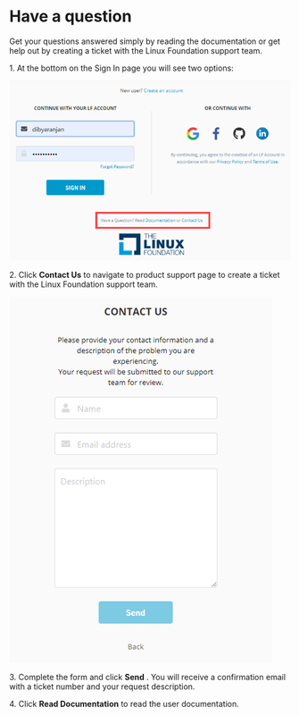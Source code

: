 # Have a question

Get your questions answered simply by reading the documentation or get help out by creating a ticket with the Linux Foundation support team.&#x20;

1\. At the bottom on the Sign In page you will see two options:

![Sign In Page](<../.gitbook/assets/Sign in page.png>)

2\. Click **Contact Us** to navigate to product support page to create a ticket with the Linux Foundation support team.

![Contac Us](<../.gitbook/assets/Contact Us.png>)

3\. Complete the form and click **Send** . You will receive a confirmation email with a ticket number and your request description.

4\. Click **Read Documentation** to read the user documentation.

